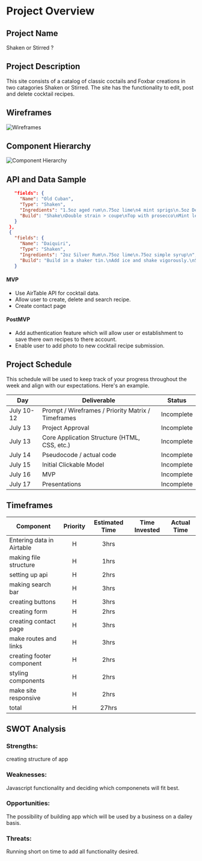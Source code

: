 # Project Overview

## Project Name

Shaken or Stirred ?

## Project Description

This site consists of a catalog of classic coctails and Foxbar creations in two catagories Shaken or Stirred. The site has the functionality to edit, post and delete cocktail recipes.  

## Wireframes
![Wireframes](https://github.com/markelld/Shaken-or-Stirred-/blob/main/wireframes.png)

## Component Hierarchy
![Component Hierarchy](https://github.com/markelld/Shaken-or-Stirred-/blob/main/CH.png)

## API and Data Sample
 
 
 ```json {
    "fields": {
      "Name": "Old Cuban",
      "Type": "Shaken",
      "Ingredients": "1.5oz aged rum\n.75oz lime\n4 mint sprigs\n.5oz Demerara ",
      "Build": "Shake\nDouble strain > coupe\nTop with prosecco\nMint leaf garnish\n"
    }
  },
  {
    "fields": {
      "Name": "Daiquiri",
      "Type": "Shaken",
      "Ingredients": "2oz Silver Rum\n.75oz lime\n.75oz simple syrup\n",
      "Build": "Build in a shaker tin.\nAdd ice and shake vigorously.\nStrain into a chilled coupe glass.\n"
    }
```

#### MVP 

- Use AirTable API for cocktail data.
- Allow user to create, delete and search recipe. 
- Create contact page

#### PostMVP  

- Add authentication feature which will allow user or establishment to save there own recipes to there account.
- Enable user to add photo to new cocktail recipe submission. 

## Project Schedule

This schedule will be used to keep track of your progress throughout the week and align with our expectations. Here's an example.

|  Day | Deliverable | Status
|---|---| ---|
|July 10-12| Prompt / Wireframes / Priority Matrix / Timeframes | Incomplete
|July 13| Project Approval | Incomplete
|July 13| Core Application Structure (HTML, CSS, etc.) | Incomplete
|July 14| Pseudocode / actual code | Incomplete
|July 15| Initial Clickable Model  | Incomplete
|July 16| MVP | Incomplete
|July 17| Presentations | Incomplete

## Timeframes

| Component | Priority | Estimated Time | Time Invested | Actual Time |
| --- | :---: |  :---: | :---: | :---: |
|Entering data in Airtable| H | 3hrs|  |  |
| making file structure| H | 1hrs| | | 
| setting up api| H | 2hrs| | |
| making search bar| H | 3hrs| | |
| creating buttons | H | 3hrs| | |
| creating form | H | 2hrs| | |
| creating contact page| H | 3hrs| | |
| make routes and links| H | 3hrs| | |
| creating footer component| H | 2hrs| | |
| styling components | H | 2hrs| | |
| make site responsive| H | 2hrs| | | 
| total | H | 27hrs |  |  |  

## SWOT Analysis

### Strengths: 
creating structure of app 
### Weaknesses: 
Javascript functionality and deciding which componenets will fit best.

### Opportunities: 
The possibility of building app which will be used by a business on a dailey basis.

### Threats: 
Running short on time to add all functionality desired.
